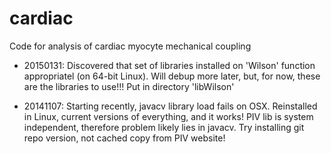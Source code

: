 cardiac
=======

Code for analysis of cardiac myocyte mechanical coupling

* 20150131: Discovered that set of libraries installed on 'Wilson' function appropriatel (on 64-bit Linux).  Will debup more later, but, for now, these are the libraries to use!!!  Put in directory 'libWilson'

* 20141107: Starting recently, javacv library load fails on OSX.  Reinstalled in Linux, current versions of everything, and it works!  PIV lib is system independent, therefore problem likely lies in javacv.  Try installing git repo version, not cached copy from PIV website!
